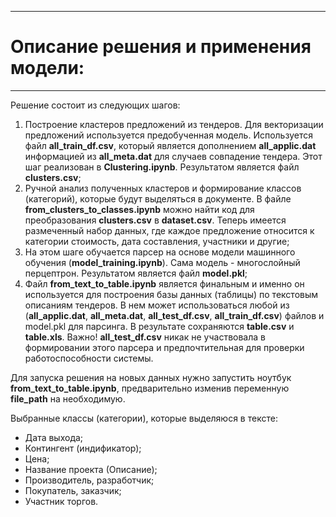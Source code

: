 ***
# Описание решения и применения модели:
---
Решение состоит из следующих шагов:
1. Построение кластеров предложений из тендеров. Для векторизации предложений используется предобученная модель. Используется файл **all_train_df.csv**, который является дополнением **all_applic.dat** информацией из **all_meta.dat** для случаев совпадение тендера. Этот шаг реализован в **Clustering.ipynb**. Результатом является файл **clusters.csv**;
2. Ручной анализ полученных кластеров и формирование классов (категорий), которые будут выделяться в документе. В файле **from_clusters_to_classes.ipynb** можно найти код для преобразования **clusters.csv** в **dataset.csv**. Теперь имеется размеченный набор данных, где каждое предложение относится к категории стоимость, дата составления, участники и другие;
4. На этом шаге обучается парсер на основе модели машинного обучения (**model_training.ipynb**). Сама модель - многослойный перцептрон. Результатом является файл **model.pkl**;
5. Файл **from_text_to_table.ipynb** является финальным и именно он используется для построения базы данных (таблицы) по текстовым описаниям тендеров. В нем может использоваться любой из (**all_applic.dat**, **all_meta.dat**, **all_test_df.csv**, **all_train_df.csv**) файлов и model.pkl для парсинга. В результате сохраняются **table.csv** и **table.xls**. Важно! **all_test_df.csv** никак не участвовала в формировании этого парсера и предпочтительная для проверки работоспособности системы.

Для запуска решения на новых данных нужно запустить ноутбук **from_text_to_table.ipynb**, предварительно изменив переменную **file_path** на необходимую. 

Выбранные классы (категории), которые выделяюся в тексте:
- Дата выхода;
- Контингент (индификатор);
- Цена;
- Название проекта (Описание);
- Производитель, разработчик;
- Покупатель, заказчик;
- Участник торгов.

